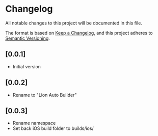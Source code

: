 # Changelog
All notable changes to this project will be documented in this file.

The format is based on [Keep a Changelog](https://keepachangelog.com/en/1.0.0/),
and this project adheres to [Semantic Versioning](https://semver.org/spec/v2.0.0.html).

## [0.0.1]
 - Initial version
 
## [0.0.2] 
 - Rename to "Lion Auto Builder"
  
## [0.0.3] 
 - Rename namespace
 - Set back iOS build folder to builds/ios/<buildName>
